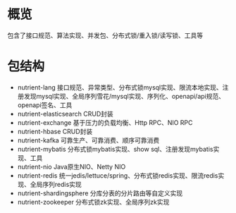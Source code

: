 # 概览

包含了接口规范、算法实现、并发包、分布式锁/重入锁/读写锁、工具等

# 包结构

* nutrient-lang 接口规范、异常类型、分布式锁mysql实现、限流本地实现、注册发现mysql实现、全局序列雪花/mysql实现、序列化、openapi/api规范、openapi签名、工具
* nutrient-elasticsearch CRUD封装
* nutrient-exchange 基于压力的负载均衡、Http RPC、NIO RPC
* nutrient-hbase CRUD封装
* nutrient-kafka 可靠生产、可靠消费、顺序可靠消费
* nutrient-mybatis 分布式锁mybatis实现、show sql、注册发现mybatis实现、工具
* nutrient-nio Java原生NIO、Netty NIO
* nutrient-redis 统一jedis/lettuce/spring、分布式锁redis实现、限流redis实现、全局序列redis实现
* nutrient-shardingsphere 分库分表的分片路由等自定义实现
* nutrient-zookeeper 分布式锁zk实现、全局序列zk实现
